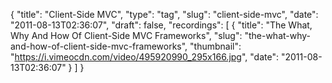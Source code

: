{
  "title": "Client-Side MVC",
  "type": "tag",
  "slug": "client-side-mvc",
  "date": "2011-08-13T02:36:07",
  "draft": false,
  "recordings": [
    {
      "title": "The What, Why And How Of Client-Side MVC Frameworks",
      "slug": "the-what-why-and-how-of-client-side-mvc-frameworks",
      "thumbnail": "https://i.vimeocdn.com/video/495920990_295x166.jpg",
      "date": "2011-08-13T02:36:07"
    }
  ]
}